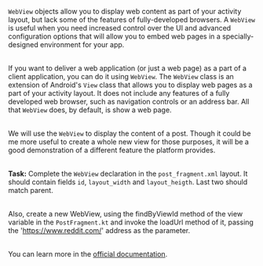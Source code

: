 `WebView` objects allow you to display web content as part of your activity layout, but lack some of the features of fully-developed browsers. A `WebView` is useful when you need increased control over the UI and advanced configuration options that will allow you to embed web pages in a specially-designed environment for your app.

\
If you want to deliver a web application (or just a web page) as a part of a client application, you can do it using `WebView`. The `WebView` class is an extension of Android's `View` class that allows you to display web pages as a part of your activity layout. It does not include any features of a fully developed web browser, such as navigation controls or an address bar. All that `WebView` does, by default, is show a web page.

\
We will use the `WebView` to display the content of a post. Though it could be me more useful to create a whole new view for those purposes, it will be a good demonstration of a different feature the platform provides.

\
**Task:** Complete the `WebView` declaration in the `post_fragment.xml` layout. It should contain fields `id`, `layout_width` and `layout_heigth`. Last two should match parent.

\
Also, create a new WebView, using the findByViewId method of the view variable in the `PostFragment.kt` and invoke the loadUrl method of it, passing the 'https://www.reddit.com/' address as the parameter.

\
You can learn more in the [official documentation](https://developer.android.com/reference/android/webkit/WebView).

